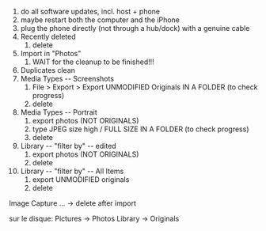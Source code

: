 1. do all software updates, incl. host + phone
1. maybe restart both the computer and the iPhone
1. plug the phone directly (not through a hub/dock) with a genuine cable
1. Recently deleted
   1. delete
1. Import in "Photos"
    1. WAIT for the cleanup to be finished!!!
1. Duplicates
    clean
1. Media Types -- Screenshots
   1. File > Export > Export UNMODIFIED Originals
      IN A FOLDER (to check progress)
   1. delete
1. Media Types -- Portrait
   1. export photos (NOT ORIGINALS)
   2. type JPEG size high / FULL SIZE
      IN A FOLDER (to check progress)
   1. delete
1. Library -- "filter by" -- edited
   1. export photos (NOT ORIGINALS)
   1. delete
1. Library -- "filter by" -- All Items
   1. export UNMODIFIED originals
   1. delete



Image Capture
... -> delete after import

sur le disque: Pictures -> Photos Library -> Originals
